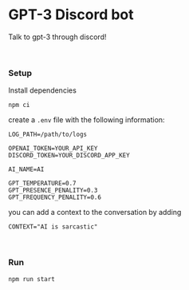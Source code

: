 # GPT-3 Discord bot

Talk to gpt-3 through discord!

<br/>

### Setup

Install dependencies
```
npm ci
```

create a `.env` file with the following information:

```
LOG_PATH=/path/to/logs

OPENAI_TOKEN=YOUR_API_KEY
DISCORD_TOKEN=YOUR_DISCORD_APP_KEY

AI_NAME=AI

GPT_TEMPERATURE=0.7
GPT_PRESENCE_PENALITY=0.3
GPT_FREQUENCY_PENALITY=0.6
```

you can add a context to the conversation by adding

```
CONTEXT="AI is sarcastic"
```

<br/>

### Run

```
npm run start
```

